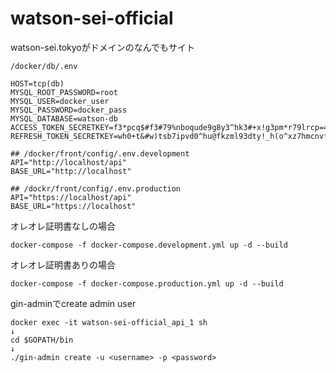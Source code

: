 # watson-sei-official
watson-sei.tokyoがドメインのなんでもサイト

```
/docker/db/.env

HOST=tcp(db)
MYSQL_ROOT_PASSWORD=root
MYSQL_USER=docker_user
MYSQL_PASSWORD=docker_pass
MYSQL_DATABASE=watson-db
ACCESS_TOKEN_SECRETKEY=f3*pcq$#f3#79%nboqude9g8y3^hk3#+x!g3pm*r79lrcp=4-$
REFRESH_TOKEN_SECRETKEY=wh0+t&#w)tsb7ipvd0^hu@fkzml93dty!_h(o^xz7hmcnvf4#z
```

```
## /docker/front/config/.env.development
API="http://localhost/api"
BASE_URL="http://localhost"
```
```
## /dockr/front/config/.env.production
API="https://localhost/api"
BASE_URL="https://localhost"
```


オレオレ証明書なしの場合
```
docker-compose -f docker-compose.development.yml up -d --build
```

オレオレ証明書ありの場合
```
docker-compose -f docker-compose.production.yml up -d --build
```

gin-adminでcreate admin user
```
docker exec -it watson-sei-official_api_1 sh
↓
cd $GOPATH/bin
↓
./gin-admin create -u <username> -p <password>
```